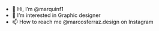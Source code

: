 - 👋 Hi, I’m @marquinf1
- 👀 I’m interested in Graphic designer 
- 📫 How to reach me @marcosferraz.design on Instagram

<!---
marquinf1/marquinf1 is a ✨ special ✨ repository because its `README.md` (this file) appears on your GitHub profile.
You can click the Preview link to take a look at your changes.
--->
